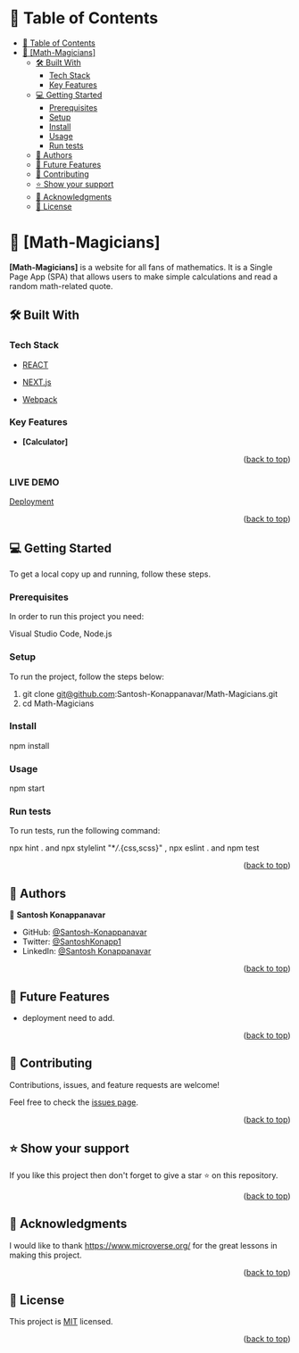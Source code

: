 # 📗 Table of Contents

- [📗 Table of Contents](#-table-of-contents)
- [📖 \[Math-Magicians\] ](#-math-magicians-)
  - [🛠 Built With ](#-built-with-)
    - [Tech Stack ](#tech-stack-)
    - [Key Features ](#key-features-)
  - [💻 Getting Started ](#-getting-started-)
    - [Prerequisites](#prerequisites)
    - [Setup](#setup)
    - [Install](#install)
    - [Usage](#usage)
    - [Run tests](#run-tests)
  - [👥 Authors ](#-authors-)
  - [🔭 Future Features ](#-future-features-)
  - [🤝 Contributing ](#-contributing-)
  - [⭐️ Show your support ](#️-show-your-support-)
  - [🙏 Acknowledgments ](#-acknowledgments-)
  - [📝 License ](#-license-)

<!-- PROJECT DESCRIPTION -->
# 📖 [Math-Magicians] <a name="about-project"></a>

**[Math-Magicians]** is a website for all fans of mathematics. It is a Single Page App (SPA) that allows users to  make simple calculations and read a random math-related quote.

## 🛠 Built With <a name="REACT, NEXT.js and Webpack"></a>

### Tech Stack <a name="REACT, NEXT.js and Webpack"></a>

<client>
  <ul>
    <li><a href="https://developer.mozilla.org/en-US/docs/Web/HTML">REACT</a></li>
  </ul>
</client>

<client>
  <ul>
    <li><a href="https://developer.mozilla.org/en-US/docs/Web/CSS">NEXT.js</a></li>
  </ul>
</client>

<client>
  <ul>
    <li><a href="https://developer.mozilla.org/en-US/docs/Web/JavaScript">Webpack</a></li>
  </ul>
</client>

<!-- Features -->

### Key Features <a name="key-features"></a>

- **[Calculator]**

<p align="right">(<a href="#readme-top">back to top</a>)</p>

### LIVE DEMO

[Deployment](https://santosh-konappanavar.github.io/Math-Magicians/)

<p align="right">(<a href="#readme-top">back to top</a>)</p>

<!-- GETTING STARTED -->

## 💻 Getting Started <a name="getting-started"></a>

To get a local copy up and running, follow these steps.

### Prerequisites

In order to run this project you need:

Visual Studio Code,
Node.js

### Setup

To run the project, follow the steps below:

1. git clone git@github.com:Santosh-Konappanavar/Math-Magicians.git
2. cd Math-Magicians

### Install
npm install

### Usage
npm start

### Run tests

To run tests, run the following command: 

npx hint . and npx stylelint "\*_/_.{css,scss}" , npx eslint . and npm test


<p align="right">(<a href="#readme-top">back to top</a>)</p>

<!-- AUTHORS -->

## 👥 Authors <a name="authors"></a>

👤 **Santosh Konappanavar**

- GitHub: [@Santosh-Konappanavar](https://github.com/Santosh-Konappanavar)
- Twitter: [@SantoshKonapp1](https://twitter.com/SantoshKonappa1)
- LinkedIn: [@Santosh Konappanavar](https://www.linkedin.com/in/santosh-konappanavar/)

<p align="right">(<a href="#readme-top">back to top</a>)</p>

<!-- FUTURE FEATURES -->

## 🔭 Future Features <a name="future-features"></a>

- deployment need to add.

<p align="right">(<a href="#readme-top">back to top</a>)</p>

<!-- CONTRIBUTING -->

## 🤝 Contributing <a name="contributing"></a>

Contributions, issues, and feature requests are welcome!

Feel free to check the [issues page](https://github.com/Santosh-Konappanavar/Math-Magicians/issues).

<p align="right">(<a href="#readme-top">back to top</a>)</p>

<!-- SUPPORT -->

## ⭐️ Show your support <a name="support"></a>

If you like this project then don't forget to give a star ⭐ on this repository.

<p align="right">(<a href="#readme-top">back to top</a>)</p>

<!-- ACKNOWLEDGEMENTS -->

## 🙏 Acknowledgments <a name="acknowledgements"></a>

I would like to thank https://www.microverse.org/ for the great lessons in making  this project.

<p align="right">(<a href="#readme-top">back to top</a>)</p>

<!-- LICENSE -->

## 📝 License <a name="license"></a>

This project is [MIT](https://github.com/Santosh-Konappanavar/Math-Magicians/blob/development/LICENSE) licensed.

<p align="right">(<a href="#readme-top">back to top</a>)</p>

